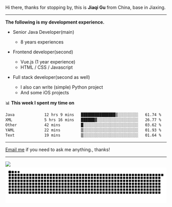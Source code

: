 Hi there, thanks for stopping by, this is **Jiaqi Gu** from China, base in Jiaxing.

---

**The following is my development experience.**

- Senior Java Developer(main)
  - 8 years experiences

- Frontend developer(second)
  - Vue.js (1 year experience)
  - HTML / CSS / Javascript
  
- Full stack developer(second as well)
  - I also can write (simple) Python project
  - And some iOS projects

📊 **This week I spent my time on**
<!--START_SECTION:waka-->

```text
Java             12 hrs 9 mins   ███████████████▒░░░░░░░░░   61.74 %
XML              5 hrs 16 mins   ██████▓░░░░░░░░░░░░░░░░░░   26.77 %
Other            42 mins         █░░░░░░░░░░░░░░░░░░░░░░░░   03.62 %
YAML             22 mins         ▒░░░░░░░░░░░░░░░░░░░░░░░░   01.93 %
Text             19 mins         ▒░░░░░░░░░░░░░░░░░░░░░░░░   01.64 %
```

<!--END_SECTION:waka-->

---

[Email me](mailto:htk2klwgr@mozmail.com?subject=Hiring_from_GitHub) if you need to ask me anything., thanks!

---

![]( https://visitor-badge.glitch.me/badge?page_id=githubgujiaqi)
![]( https://github.com/droid-Q/droid-Q/raw/output/github-contribution-grid-snake.svg#gh-dark-mode-only)
